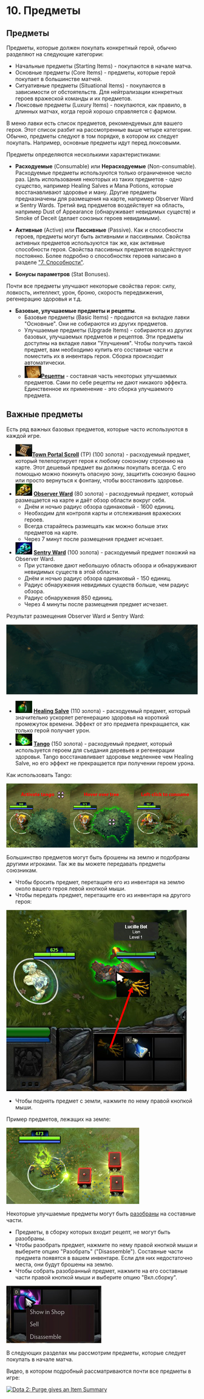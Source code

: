 # 10. Предметы

## Предметы

Предметы, которые должен покупать конкретный герой, обычно разделяют на следующие категории:

* Начальные предметы (Starting Items) - покупаются в начале матча.
* Основные предметы (Core Items) - предметы, которые герой покупает в большинстве матчей.
* Ситуативные предметы (Situational Items) - покупаются в зависимости от обстоятельств. Для нейтрализации конкретных героев вражеской команды и их предметов.
* Люксовые предметы (Luxury Items) - покупаются, как правило, в длинных матчах, когда герой хорошо справляется с фармом.

В меню лавки есть список предметов, рекомендуемых для вашего героя. Этот список разбит на рассмотренные выше четыре категории. Обычно, предметы следуют в том порядке, в котором их следует покупать. Например, основные предметы идут перед люксовыми.

Предметы определяются несколькими характеристиками:

* **Расходуемые** (Consumable) или **Нерасходуемые** (Non-consumable).
Расходуемые предметы используются только ограниченное число раз. Цель использования некоторых из таких предметов - одно существо, например Healing Salves и Mana Potions, которые восстанавливают здоровье и ману. Другие предметы предназначены для размещения на карте, например Observer Ward и Sentry Wards. Третий вид предметов воздействует на область, например Dust of Appearance (обнаруживает невидимых существ) и Smoke of Deceit (делает союзных героев невидимыми).

* **Активные** (Active) или **Пассивные** (Passive).
Как и способности героев, предметы могут быть активными и пассивными. Свойства активных предметов используются так же, как активные способности героя. Свойства пассивных предметов воздействуют постоянно. Более подробно о способностях героев написано в разделе ["7. Способности"](7_abilities.md).

* **Бонусы параметров** (Stat Bonuses).

Почти все предметы улучшают некоторые свойства героя: силу, ловкость, интеллект, урон, броню, скорость передвижения, регенерацию здоровья и т.д.

* **Базовые, улучшаемые предметы и рецепты**.
    * Базовые предметы (Basic Items) - продаются на вкладке лавки "Основные". Они не собираются из других предметов.
    * Улучшаемые предметы (Upgrade Items) - собираются из других базовых, улучшаемых предметов и рецептов. Эти предметы доступны на вкладке лавки "Улучшения". Чтобы получить такой предмет, вам необходимо купить его составные части и поместить их в инвентарь героя. Сборка происходит автоматически.
    * ![Рецепт](images/10.11_recipe.png)[**Рецепты**](https://dota2-ru.gamepedia.com/%D0%A0%D0%B5%D1%86%D0%B5%D0%BF%D1%82%D1%8B) - составная часть некоторых улучшаемых предметов. Сами по себе рецепты не дают никакого эффекта. Единственное их применение - это сборка улучшаемого предмета.

## Важные предметы

Есть ряд важных базовых предметов, которые часто используются в каждой игре.

* ![Town Portal](images/10.1_town_portal.png)[**Town Portal Scroll**](https://dota2-ru.gamepedia.com/Town_Portal_Scroll) (TP) (100 золота) - расходуемый предмет, который телепортирует героя к любому союзному строению на карте. Этот дешевый предмет вы должны покупать всегда. С его помощью можно покинуть опасную зону, защитить союзную башню или просто вернуться к фонтану, чтобы восстановить здоровье.
* ![Observer Ward](images/10.2_observer_ward.png) [**Observer Ward**](https://dota2-ru.gamepedia.com/Observer_Ward) (80 золота) - расходуемый предмет, который размещается на карте и даёт обзор области вокруг себя.
    * Днём и ночью радиус обзора одинаковый - 1600 единиц.
    * Необходим для контроля карты и отслеживания вражеских героев.
    * Всегда старайтесь размещать как можно больше этих предметов на карте.
    * Через 7 минут после размещения предмет исчезает.
* ![Sentry Ward](images/10.3_sentry_ward.png) [**Sentry Ward**](https://dota2-ru.gamepedia.com/Sentry_Ward) (100 золота) - расходуемый предмет похожий на Observer Ward.
    * При установке дают небольшую область обзора и обнаруживают невидимых существ в этой области.
    * Днём и ночью радиус обзора одинаковый - 150 единиц.
    * Радиус обнаружения невидимых существ больше, чем радиус обзора.
    * Радиус обнаружения 850 единиц.
    * Через 4 минуты после размещения предмет исчезает.

Результат размещения Observer Ward и Sentry Ward:

![Размещение вардов](images/10.4_wards.gif)

* ![Healing Salve](images/10.5_healing_salve.png) [**Healing Salve**](https://dota2-ru.gamepedia.com/Healing_Salve) (110 золота) - расходуемый предмет, который значительно ускоряет регенерацию здоровья на короткий промежуток времени. Эффект от это предмета прекращается, как только герой получает урон.
* ![Tango](images/10.6_tango.png) [**Tango**](https://dota2-ru.gamepedia.com/Tango) (150 золота) - расходуемый предмет, который используется героем для съедания деревьев и регенерации здоровья. Tango восстанавливает здоровье медленнее чем Healing Salve, но его эффект не прекращается при получении героем урона.

Как использовать Tango:

![Использование Tango](images/10.7_tango_usage.png)

Большинство предметов могут быть брошены на землю и подобраны другими игроками. Так же вы можете передавать предметы союзникам.

* Чтобы бросить предмет, перетащите его из инвентаря на землю около вашего героя левой кнопкой мыши.
* Чтобы передать предмет, перетащите его из инвентаря на другого героя:

![Передача предмета](images/10.8_give_item.png)

* Чтобы поднять предмет с земли, нажмите по нему правой кнопкой мыши.

Пример предметов, лежащих на земле:

![Предметы на земле](images/10.9_drop_item.png)

Некоторые улучшаемые предметы могут быть [разобраны](https://dota2-ru.gamepedia.com/%D0%A0%D0%B0%D0%B7%D0%B1%D0%BE%D1%80%D0%BA%D0%B0_%D0%BF%D1%80%D0%B5%D0%B4%D0%BC%D0%B5%D1%82%D0%BE%D0%B2) на составные части.

* Предметы, в сборку которых входит рецепт, не могут быть разобраны.
* Чтобы разобрать предмет, нажмите по нему правой кнопкой мыши и выберите опцию "Разобрать" ("Disassemble"). Составные части предмета появятся в вашем инвентаре. Если для них недостаточно места, они будут брошены на землю.
* Чтобы собрать разобранный предмет, нажмите на его составные части правой кнопкой мыши и выберите опцию "Вкл.сборку".

![Разборка предмета](images/10.10_disassemble_item.png)

В следующих разделах мы рассмотрим предметы, которые следует покупать в начале матча.

Видео, в котором подробный рассматриваются почти все предметы в игре:

[![Dota 2: Purge gives an Item Summary](http://img.youtube.com/vi/R9-qHJGIUvU/0.jpg)](https://www.youtube.com/watch?v=R9-qHJGIUvU)
